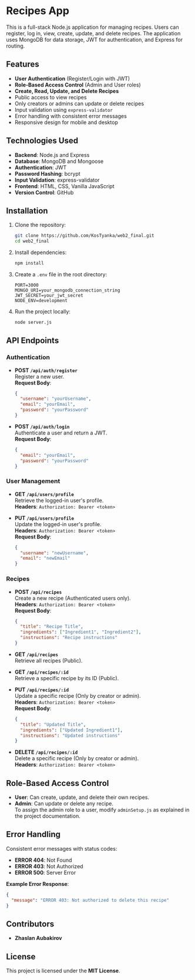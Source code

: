 # Recipes App

This is a full-stack Node.js application for managing recipes. Users can register, log in, view, create, update, and delete recipes. The application uses MongoDB for data storage, JWT for authentication, and Express for routing.

## Features

- **User Authentication** (Register/Login with JWT)
- **Role-Based Access Control** (Admin and User roles)
- **Create, Read, Update, and Delete Recipes**
- Public access to view recipes
- Only creators or admins can update or delete recipes
- Input validation using `express-validator`
- Error handling with consistent error messages
- Responsive design for mobile and desktop

## Technologies Used

- **Backend**: Node.js and Express
- **Database**: MongoDB and Mongoose
- **Authentication**: JWT
- **Password Hashing**: bcrypt
- **Input Validation**: express-validator
- **Frontend**: HTML, CSS, Vanilla JavaScript
- **Version Control**: GitHub

## Installation

1. Clone the repository:
   ```bash
   git clone https://github.com/KosTyanka/web2_final.git
   cd web2_final
   ```

2. Install dependencies:
   ```bash
   npm install
   ```

3. Create a `.env` file in the root directory:
   ```env
   PORT=3000
   MONGO_URI=your_mongodb_connection_string
   JWT_SECRET=your_jwt_secret
   NODE_ENV=development
   ```

4. Run the project locally:
   ```bash
   node server.js
   ```

## API Endpoints

### Authentication

- **POST `/api/auth/register`**  
  Register a new user.  
  **Request Body**:
  ```json
  {
    "username": "yourUsername",
    "email": "yourEmail",
    "password": "yourPassword"
  }
  ```

- **POST `/api/auth/login`**  
  Authenticate a user and return a JWT.  
  **Request Body**:
  ```json
  {
    "email": "yourEmail",
    "password": "yourPassword"
  }
  ```

### User Management

- **GET `/api/users/profile`**  
  Retrieve the logged-in user's profile.  
  **Headers**: `Authorization: Bearer <token>`

- **PUT `/api/users/profile`**  
  Update the logged-in user's profile.  
  **Headers**: `Authorization: Bearer <token>`  
  **Request Body**:
  ```json
  {
    "username": "newUsername",
    "email": "newEmail"
  }
  ```

### Recipes

- **POST `/api/recipes`**  
  Create a new recipe (Authenticated users only).  
  **Headers**: `Authorization: Bearer <token>`  
  **Request Body**:
  ```json
  {
    "title": "Recipe Title",
    "ingredients": ["Ingredient1", "Ingredient2"],
    "instructions": "Recipe instructions"
  }
  ```

- **GET `/api/recipes`**  
  Retrieve all recipes (Public).

- **GET `/api/recipes/:id`**  
  Retrieve a specific recipe by its ID (Public).

- **PUT `/api/recipes/:id`**  
  Update a specific recipe (Only by creator or admin).  
  **Headers**: `Authorization: Bearer <token>`  
  **Request Body**:
  ```json
  {
    "title": "Updated Title",
    "ingredients": ["Updated Ingredient1"],
    "instructions": "Updated instructions"
  }
  ```

- **DELETE `/api/recipes/:id`**  
  Delete a specific recipe (Only by creator or admin).  
  **Headers**: `Authorization: Bearer <token>`

## Role-Based Access Control

- **User**: Can create, update, and delete their own recipes.
- **Admin**: Can update or delete any recipe.  
  To assign the admin role to a user, modify `adminSetup.js` as explained in the project documentation.

## Error Handling

Consistent error messages with status codes:
- **ERROR 404**: Not Found
- **ERROR 403**: Not Authorized
- **ERROR 500**: Server Error

**Example Error Response**:
```json
{
  "message": "ERROR 403: Not authorized to delete this recipe"
}
```

## Contributors

- **Zhaslan Aubakirov**

## License

This project is licensed under the **MIT License**.
```
